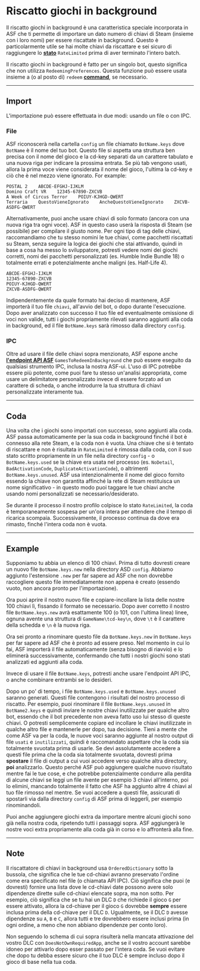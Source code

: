 # Riscatto giochi in background

Il riscatto giochi in background è una caratteristica speciale incorporata in ASF che ti permette di importare un dato numero di chiavi di Steam (insieme con i loro nomi) per essere riscattate in background. Questo è particolarmente utile se hai molte chiavi da riscattare e sei sicuro di raggiungere lo **[stato](https://github.com/JustArchiNET/ArchiSteamFarm/wiki/FAQ#what-is-the-meaning-of-status-when-redeeming-a-key)**  `RateLimited`  prima di aver terminato l'intero batch.

Il riscatto giochi in background è fatto per un singolo bot, questo significa che non utilizza `RedeemingPreferences`. Questa funzione può essere usata insieme a (o al posto di) `redeem` **[command](https://github.com/JustArchiNET/ArchiSteamFarm/wiki/Commands)**, se necessario.

---

## Import

L'importazione può essere effettuata in due modi: usando un file o con IPC.

### File

ASF riconoscerà nella cartella `config` un file chiamato `BotName.keys` dove `BotName` è il nome del tuo bot. Questo file si aspetta una struttura ben precisa con il nome del gioco e la cd-key separati da un carattere tabulato e una nuova riga per indicare la prossima entrata. Se più tab vengono usati, allora la prima voce viene considerata il nome del gioco, l'ultima la cd-key e ciò che è nel mezzo viene ignorato. For example:

```text
POSTAL 2    ABCDE-EFGHJ-IJKLM
Domino Craft VR    12345-67890-ZXCVB
A Week of Circus Terror    POIUY-KJHGD-QWERT
Terraria    QuestoVieneIgnorato    AncheQuestoVieneIgnorato    ZXCVB-ASDFG-QWERT
```

Alternativamente, puoi anche usare chiavi di solo formato (ancora con una nuova riga tra ogni voce). ASF in questo caso userà la risposta di Steam (se possibile) per compilare il giusto nome. Per ogni tipo di tag delle chiavi, raccomandiamo che tu stesso nomini le tue chiavi, come pacchetti riscattati su Steam, senza seguire la logica dei giochi che stai attivando, quindi in base a cosa ha messo lo sviluppatore, potresti vedere nomi dei giochi corretti, nomi dei pacchetti personalizzati (es. Humble Indie Bundle 18) o totalmente errati e potenzialmente anche maligni (es. Half-Life 4).

```text
ABCDE-EFGHJ-IJKLM
12345-67890-ZXCVB
POIUY-KJHGD-QWERT
ZXCVB-ASDFG-QWERT
```

Indipendentemente da quale formato hai deciso di mantenere, ASF importerà il tuo file `chiavi`, all'avvio del bot, o dopo durante l'esecuzione. Dopo aver analizzato con successo il tuo file ed eventualmente omissione di voci non valide, tutti i giochi propriamente rilevati saranno aggiunti alla coda in background, ed il file `BotName.keys` sarà rimosso dalla directory `config`.

### IPC

Oltre ad usare il file delle chiavi sopra menzionato, ASF espone anche **[l'endpoint API ASF](https://github.com/JustArchiNET/ArchiSteamFarm/wiki/IPC#asf-api)** `GamesToRedeemInBackground` che può essere eseguito da qualsiasi strumento IPC, inclusa la nostra ASF-ui. L'uso di IPC potrebbe essere più potente, come puoi fare tu stesso un'analisi appropriata, come usare un delimitatore personalizzato invece di essere forzato ad un carattere di scheda, o anche introdurre la tua struttura di chiavi personalizzate interamente tua.

---

## Coda

Una volta che i giochi sono importati con successo, sono aggiunti alla coda. ASF passa automaticamente per la sua coda in background finché il bot è connesso alla rete Steam, e la coda non è vuota. Una chiave che si è tentato di riscattare e non è risultata in `RateLimited` è rimossa dalla coda, con il suo stato scritto propriamente in un file nella directory `config` - o `BotName.keys.used` se la chiave era usata nel processo (es. `NoDetail`, `BadActivationCode`, `DuplicateActivationCode`), o altrimenti `BotName.keys.unused`. ASF usa intenzionalmente il nome del gioco fornito essendo la chiave non garantita affinché la rete di Steam restituisca un nome significativo - in questo modo puoi taggare le tue chiavi anche usando nomi personalizzati se necessario/desiderato.

Se durante il processo il nostro profilo colpisce lo stato `RateLimited`, la coda è temporaneamente sospesa per un'ora intera per attendere che il tempo di ricarica scompaia. Successivamente, il processo continua da dove era rimasto, finché l'intera coda non è vuota.

---

## Example

Supponiamo tu abbia un elenco di 100 chiavi. Prima di tutto dovresti creare un nuovo file `BotName.keys.new` nella directory ASD `config`. Abbiamo aggiunto l'estensione `.new` per far sapere ad ASF che non dovrebbe raccogliere questo file immediatamente non appena è creato (essendo vuoto, non ancora pronto per l'importazione).

Ora puoi aprire il nostro nuovo file e copiare-incollare la lista delle nostre 100 chiavi lì, fissando il formato se necessario. Dopo aver corretto il nostro file `BotName.keys.new` avrà esattamente 100 (o 101, con l'ultima linea) linee, ognuna avente una struttura di `GameName\tcd-key\n`, dove `\t` è il carattere della schedda e `\n` è la nuova riga.

Ora sei pronto a rinominare questo file da `BotName.keys.new` in `BotName.keys` per far sapere ad ASF che è pronto ad essere preso. Nel momento in cui lo fai, ASF importerà il file automaticamente (senza bisogno di riavvio) e lo eliminerà successivamente, confermando che tutti i nostri giochi sono stati analizzati ed aggiunti alla coda.

Invece di usare il file `BotName.keys`, potresti anche usare l'endpoint API IPC, o anche combinare entrambi se lo desideri.

Dopo un po' di tempo, i file `BotName.keys.used` e `BotName.keys.unused` saranno generati. Questi file contengono i risultati del nostro processo di riscatto. Per esempio, puoi rinominare il file `BotName.keys.unused` in `BotName2.keys` e quindi inviare le nostre chiavi inutilizzate per qualche altro bot, essendo che il bot precedente non aveva fatto uso lui stesso di queste chiavi. O potresti semplicemente copiare ed incollare le chiavi inutilizzate in qualche altro file e mantenerle per dopo, tua decisione. Tieni a mente che come ASF va per la coda, le nuove voci saranno aggiunte al nostro output di file `usati` e `inutilizzati`, quindi è raccomandato aspettare che la coda sia totalmente svuotata prima di usarle. Se devi assolutamente accedere a questi file prima che la coda sia totalmente svuotata, dovresti prima **spostare** il file di output a cui vuoi accedere verso qualche altra directory, **poi** analizzarlo. Questo perché ASF può aggiungere qualche nuovo risultato mentre fai le tue cose, e che potrebbe potenzialmente condurre alla perdita di alcune chiavi se leggi un file avente per esempio 3 chiavi all'interno, poi lo elimini, mancando totalmente il fatto che ASF ha aggiunto altre 4 chiavi al tuo file rimosso nel mentre. Se vuoi accedere a questi file, assicurati di spostarli via dalla directory `config` di ASF prima di leggerli, per esempio rinominandoli.

Puoi anche aggiungere giochi extra da importare mentre alcuni giochi sono già nella nostra coda, ripetendo tutti i passaggi sopra. ASF aggiungerà le nostre voci extra propriamente alla coda già in corso e lo affronterà alla fine.

---

## Note

Il riscattatore di chiavi in background usa `OrderedDictionary` sotto la bussola, che significa che le tue cd-chiavi avranno preservato l'ordine come era specificato nel file (o chiamata API IPC). Ciò significa che puoi (e dovresti) fornire una lista dove le cd-chiavi date possono avere solo dipendenze dirette sulle cd-chiavi elencate sopra, ma non sotto. Per esempio, ciò significa che se tu hai un DLC `D` che richiede il gioco `G` per essere attivato, allora la cd-chiave per il gioco `G` dovrebbe **sempre** essere inclusa prima della cd-chiave per il DLC `D`. Ugualmente, se il DLC `D` avesse dipendenze su `A`, `B` e `C`, allora tutti e tre dovrebbero essere inclusi prima (in ogni ordine, a meno che non abbiano dipendenze per conto loro).

Non seguendo lo schema di cui sopra risulterà nella mancata attivazione del vostro DLC con `DoesNotOwnRequiredApp`, anche se il vostro account sarebbe idoneo per attivarlo dopo esser passato per l'intera coda. Se vuoi evitare che dopo tu debba essere sicuro che il tuo DLC è sempre incluso dopo il gioco di base nella tua coda.